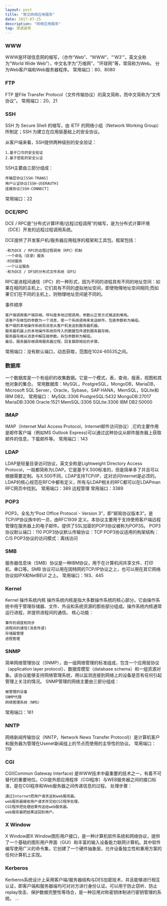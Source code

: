 ```yaml
---
layout: post
title: "常见网络应用服务"
date: 2017-07-25
description: "网络应用服务"
tag: 渗透姿势
---
```

### WWW
WWW是环球信息网的缩写，（亦作“Web”、“WWW”、“'W3'”，英文全称为“World Wide Web”），中文名字为“万维网”，"环球网"等，常简称为Web。 分为Web客户端和Web服务器程序。
常用端口：80、8080
### FTP
FTP 是File Transfer Protocol（文件传输协议）的英文简称，而中文简称为“文传协议”。
常用端口：20、21
### SSH
SSH 为 Secure Shell 的缩写，由 IETF 的网络小组（Network Working Group）所制定；SSH 为建立在应用层基础上的安全协议。

从客户端来看，SSH提供两种级别的安全验证：
```
1.基于口令的安全验证
2.基于密匙的安全认证
```

SSH主要由三部分组成：
```
传输层协议[SSH-TRANS]
用户认证协议[SSH-USERAUTH]
连接协议[SSH-CONNECT]
```
常用端口：22
### DCE/RPC
DCE / RPC是“分布式计算环境/远程过程调用”的缩写，是为分布式计算环境（DCE）开发的远程过程调用系统。

DCE提供了开发客户机/服务器应用程序的框架和工具包。框架包括：
```
·称为DCE / RPC的远程过程调用（RPC）机制
·一个命名（目录）服务
·时间服务
·一个认证服务
·称为DCE / DFS的分布式文件系统（DFS）
```
RPC是进程间通信（IPC）的一种形式，因为不同的进程具有不同的地址空间：如果在相同的主机上，它们具有不同的虚拟地址空间，即使物理地址空间相同;而如果它们在不同的主机上，则物理地址空间是不同的。

事件顺序
```
客户端调用客户端存根。呼叫是本地过程调用，参数以正常方式推送到堆栈。
该客户存根包的参数为一个消息，使一个系统调用来发送邮件。包装参数称为编组。
客户端的本地操作系统将消息从客户机发送到服务器机器。
服务器机器上的本地操作系统将传入的数据包传递到服务器存根。
服务器存根从消息中解压缩参数。拆包参数称为解组。
最后，服务器存根调用服务器过程。回复跟踪相反的步骤。
```
常用端口：没有默认端口，动态获取，范围在1024-65535之间。
### 数据库
一个数据库是一个有组织的收集数据。它是一个模式，表，查询，报表，视图和其他对象的集合。
常用数据库：MySQL，PostgreSQL，MongoDB，MariaDB，Microsoft SQL Server，Oracle，Sybase，SAP HANA，MemSQL，SQLite和IBM DB2。
常用端口：
	MySQL:3306
	PostgreSQL:5432
	MongoDB:27017
	MariaDB:3306
	Oracle:1521
	MemSQL:3306
	SQLite:3306
	IBM DB2:50000
### IMAP
IMAP（Internet Mail Access Protocol，Internet邮件访问协议）,它的主要作用是邮件客户端（例如MS Outlook Express)可以通过这种协议从邮件服务器上获取邮件的信息，下载邮件等。
常用端口：143
### LDAP
LDAP是轻量目录访问协议，英文全称是Lightweight Directory Access Protocol，一般都简称为LDAP。它是基于X.500标准的，但是简单多了并且可以根据需要定制。与X.500不同，LDAP支持TCP/IP，这对访问Internet是必须的。LDAP的核心规范在RFC中都有定义，所有与LDAP相关的RFC都可以在LDAPman RFC网页中找到。
常用端口：389
远程管理
常用端口：3389
### POP3
POP3，全名为“Post Office Protocol - Version 3”，即“邮局协议版本3”。是TCP/IP协议族中的一员，由RFC1939 定义。本协议主要用于支持使用客户端远程管理在服务器上的电子邮件。提供了SSL加密的POP3协议被称为POP3S。
POP3协议默认端口：110
POP3协议默认传输协议：TCP
POP3协议适用的构架结构：C/S
POP3协议的访问模式：离线访问
### SMB
服务器信息块（SMB）协议是一种IBM协议，用于在计算机间共享文件、打印机、串口等。SMB 协议可以用在因特网的TCP/IP协议之上，也可以用在其它网络协议如IPX和NetBEUI 之上。
常用端口：193、445
### Kernel
Kernel 操作系统内核 操作系统内核是指大多数操作系统的核心部分。它由操作系统中用于管理存储器、文件、外设和系统资源的那些部分组成。操作系统内核通常运行进程，并提供进程间的通信。
核心功能：
```
事件的调度和同步
进程间的通信(消息传递)
存储器管理
进程管理
```
### SNMP
简单网络管理协议（SNMP），由一组网络管理的标准组成，包含一个应用层协议（application layer protocol）、数据库模型（database schema）和一组资源对象。该协议能够支持网络管理系统，用以监测连接到网络上的设备是否有任何引起管理上关注的情况。
SNMP管理的网络主要由三部分组成：
```
被管理的设备
SNMP代理
网络管理系统（NMS）
```
常用端口：161
### NNTP
网络新闻传输协议（NNTP，Network News Transfer Protocol)）是计算机客户和服务器为管理在Usenet新闻组上的节点而使用的主导性的协议。
常用端口：119
### CGI
CGI(Common Gateway Interface) 是WWW技术中最重要的技术之一，有着不可替代的重要地位。CGI是外部应用程序（CGI程序）与WEB服务器之间的接口标准，是在CGI程序和Web服务器之间传递信息的过程。
处理步骤：
```
通过Internet把用户请求送到web服务器。
web服务器接收用户请求并交给CGI程序处理。
CGI程序把处理结果传送给web服务器。
web服务器把结果送回到用户。 
```

### X Window
X Window即X Window图形用户接口，是一种计算机软件系统和网络协议，提供了一个基础的图形用户界面（GUI）和丰富的输入设备能力联网计算机。其中软件编写使用广义的命令集，它创建了一个硬件抽象层，允许设备独立性和重用方案的任何计算机上实现。

### Kerberos
Kerberos系统设计上采用客户端/服务器结构与DES加密技术，并且能够进行相互认证，即客户端和服务器端均可对对方进行身份认证。可以用于防止窃听、防止replay攻击、保护数据完整性等场合，是一种应用对称密钥体制进行密钥管理的系统。
	…
